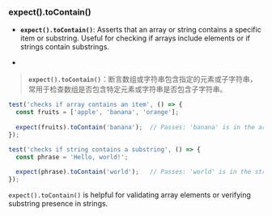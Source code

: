 ### expect().toContain()

- **`expect().toContain()`**: Asserts that an array or string contains a specific item or substring. Useful for checking if arrays include elements or if strings contain substrings.

- <audio src="..\..\mp3\Asserts that an.mp3"></audio>

> **`expect().toContain()`**：断言数组或字符串包含指定的元素或子字符串，常用于检查数组是否包含特定元素或字符串是否包含子字符串。

```js
test('checks if array contains an item', () => {
  const fruits = ['apple', 'banana', 'orange'];
  
  expect(fruits).toContain('banana');  // Passes: 'banana' is in the array
});

test('checks if string contains a substring', () => {
  const phrase = 'Hello, world!';
  
  expect(phrase).toContain('world');   // Passes: 'world' is in the string
});
```

`expect().toContain()` is helpful for validating array elements or verifying substring presence in strings.